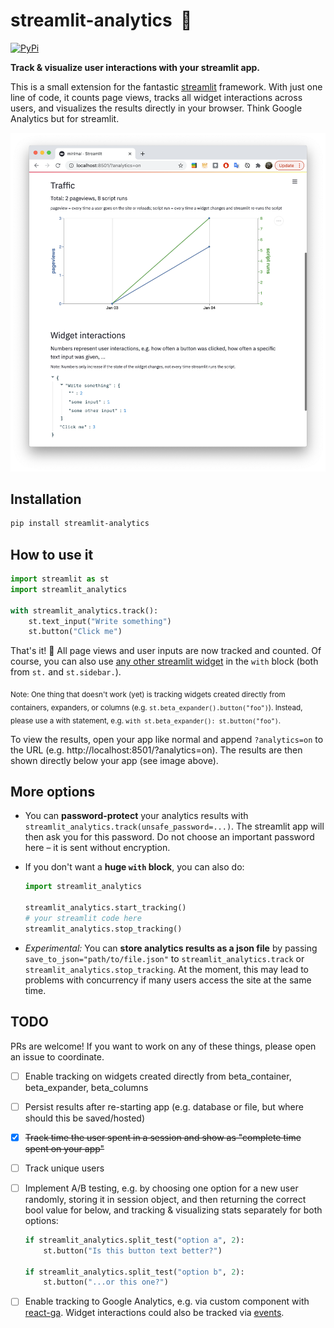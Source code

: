 # streamlit-analytics &nbsp;👀

[![PyPi](https://img.shields.io/pypi/v/streamlit-analytics)](https://pypi.org/project/streamlit-analytics/)

**Track & visualize user interactions with your streamlit app.**

This is a small extension for the fantastic [streamlit](https://www.streamlit.io/) 
framework. With just one line of code, it counts page views, tracks all widget 
interactions across users, and visualizes the results directly in your browser. 
Think Google Analytics but for streamlit.

<p align="center">
    <img src="images/example.png" width=600>
</p>


## Installation

```bash
pip install streamlit-analytics
```


## How to use it

```python
import streamlit as st
import streamlit_analytics

with streamlit_analytics.track():
    st.text_input("Write something")
    st.button("Click me")
```

That's it! 🎈 All page views and user inputs are now tracked and counted. Of course, 
you can also use [any other streamlit widget](https://docs.streamlit.io/en/stable/api.html#add-widgets-to-sidebar) 
in the `with` block (both from `st.` and `st.sidebar.`). 

<sub>Note: One thing that doesn't work (yet) is tracking widgets created directly from 
containers, expanders, or columns (e.g. `st.beta_expander().button("foo")`). Instead, 
please use a with statement, e.g. `with st.beta_expander(): st.button("foo")`.</sub>

To view the results, open your app like normal and append `?analytics=on` to the URL 
(e.g. http://localhost:8501/?analytics=on). The results are then shown directly below 
your app (see image above).


## More options

- You can **password-protect** your analytics results with 
`streamlit_analytics.track(unsafe_password=...)`. The streamlit app will then ask you 
for this password. Do not choose an important password here – it is sent without 
encryption.
- If you don't want a **huge `with` block**, you can also do:

    ```python
    import streamlit_analytics

    streamlit_analytics.start_tracking()
    # your streamlit code here
    streamlit_analytics.stop_tracking()
    ```

- *Experimental:* You can **store analytics results as a json file** by passing 
`save_to_json="path/to/file.json"` to `streamlit_analytics.track` or 
`streamlit_analytics.stop_tracking`. At the moment, this may lead to problems with 
concurrency if many users access the site at the same time. 


## TODO

PRs are welcome! If you want to work on any of these things, please open an issue to coordinate. 

- [ ] Enable tracking on widgets created directly from beta_container, beta_expander, beta_columns
- [ ] Persist results after re-starting app (e.g. database or file, but where should this be saved/hosted)
- [x] ~~Track time the user spent in a session and show as "complete time spent on your app"~~
- [ ] Track unique users
- [ ] Implement A/B testing, e.g. by choosing one option for a new user randomly, storing it 
in session object, and then returning the correct bool value for below, and tracking
& visualizing stats separately for both options:
 
    ```python
    if streamlit_analytics.split_test("option a", 2):
        st.button("Is this button text better?")

    if streamlit_analytics.split_test("option b", 2):
        st.button("...or this one?")
    ```

- [ ] Enable tracking to Google Analytics, e.g. via custom component with [react-ga](https://github.com/react-ga/react-ga). Widget interactions could also be tracked via [events](https://github.com/react-ga/react-ga#reactgaeventargs).
